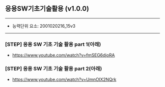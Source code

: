 ## 응용SW기초기술활용 (v1.0.0)
 
---

- 능력단위 요소: 2001020216_15v3

---

### [STEP] 응용 SW 기초 기술 활용 part 1(아래)

- https://www.youtube.com/watch?v=fmSEG6djoRA

### [STEP] 응용 SW 기초 기술 활용 part 2(아래)

- https://www.youtube.com/watch?v=UmnOIX2NQrk
